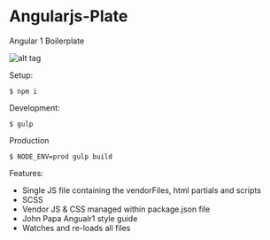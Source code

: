 # Angularjs-Plate

Angular 1 Boilerplate

![alt tag](https://media.giphy.com/media/uGlLP7Ze3pPAk/giphy.gif)

Setup:
```shell
$ npm i
````

Development:
```shell
$ gulp
````

Production
```shell
$ NODE_ENV=prod gulp build
````

Features:
* Single JS file containing the vendorFiles, html partials and scripts
* SCSS
* Vendor JS & CSS managed within package.json file
* John Papa Angualr1 style guide
* Watches and re-loads all files
